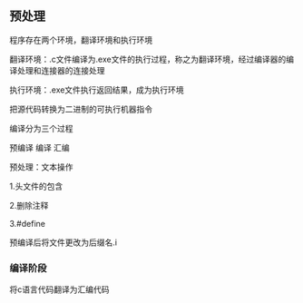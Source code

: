 ## 预处理

程序存在两个环境，翻译环境和执行环境

翻译环境：.c文件编译为.exe文件的执行过程，称之为翻译环境，经过编译器的编译处理和连接器的连接处理

执行环境：.exe文件执行返回结果，成为执行环境

把源代码转换为二进制的可执行机器指令



编译分为三个过程

预编译  编译  汇编



预处理：文本操作

1.头文件的包含

2.删除注释

3.#define

预编译后将文件更改为后缀名.i



### 编译阶段

将c语言代码翻译为汇编代码